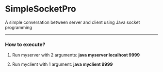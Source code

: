 # SimpleSocketPro
A simple conversation between server and client using Java socket programming

---

### How to execute?

1. Run myserver with 2 arguments: 
   **java myserver localhost 9999**

2. Run myclient with 1 argument:
   **java myclient 9999**